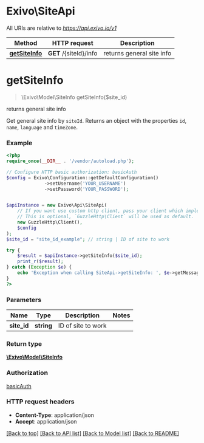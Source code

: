 # Exivo\SiteApi

All URIs are relative to *https://api.exivo.io/v1*

Method | HTTP request | Description
------------- | ------------- | -------------
[**getSiteInfo**](SiteApi.md#getSiteInfo) | **GET** /{siteId}/info | returns general site info


# **getSiteInfo**
> \Exivo\Model\SiteInfo getSiteInfo($site_id)

returns general site info

Get general site info by `siteId`. Returns an object with the properties `id`, `name`, `language` and `timeZone`.

### Example
```php
<?php
require_once(__DIR__ . '/vendor/autoload.php');

// Configure HTTP basic authorization: basicAuth
$config = Exivo\Configuration::getDefaultConfiguration()
              ->setUsername('YOUR_USERNAME')
              ->setPassword('YOUR_PASSWORD');


$apiInstance = new Exivo\Api\SiteApi(
    // If you want use custom http client, pass your client which implements `GuzzleHttp\ClientInterface`.
    // This is optional, `GuzzleHttp\Client` will be used as default.
    new GuzzleHttp\Client(),
    $config
);
$site_id = "site_id_example"; // string | ID of site to work

try {
    $result = $apiInstance->getSiteInfo($site_id);
    print_r($result);
} catch (Exception $e) {
    echo 'Exception when calling SiteApi->getSiteInfo: ', $e->getMessage(), PHP_EOL;
}
?>
```

### Parameters

Name | Type | Description  | Notes
------------- | ------------- | ------------- | -------------
 **site_id** | **string**| ID of site to work |

### Return type

[**\Exivo\Model\SiteInfo**](../Model/SiteInfo.md)

### Authorization

[basicAuth](../../README.md#basicAuth)

### HTTP request headers

 - **Content-Type**: application/json
 - **Accept**: application/json

[[Back to top]](#) [[Back to API list]](../../README.md#documentation-for-api-endpoints) [[Back to Model list]](../../README.md#documentation-for-models) [[Back to README]](../../README.md)

